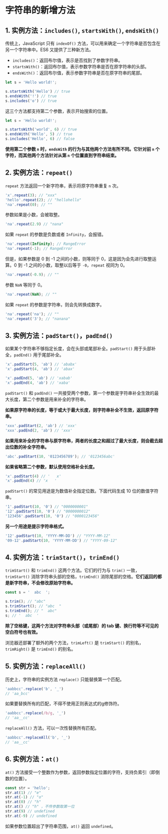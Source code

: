 # 字符串的新增方法

## 1. 实例方法：`includes()`, `startsWith()`, `endsWith()`

传统上，JavaScript 只有 `indexOf()` 方法，可以用来确定一个字符串是否包含在另一个字符串中。ES6 又提供了三种新方法。

- `includes()`：返回布尔值，表示是否找到了参数字符串。
- `startsWith()`：返回布尔值，表示参数字符串是否在原字符串的头部。
- `endsWith()`：返回布尔值，表示参数字符串是否在原字符串的尾部。

```javascript
let s = 'Hello world!';

s.startsWith('Hello') // true
s.endsWith('!') // true
s.includes('o') // true
```

这三个方法都支持第二个参数，表示开始搜索的位置。

```javascript
let s = 'Hello world!';

s.startsWith('world', 6) // true
s.endsWith('Hello', 5) // true
s.includes('Hello', 6) // false
```

**使用第二个参数 `n` 时，`endsWith` 的行为与其他两个方法有所不同。它针对前 `n` 个字符，而其他两个方法针对从第 `n` 个位置直到字符串结束。**

## 2. 实例方法：`repeat()`

`repeat` 方法返回一个新字符串，表示将原字符串重复 `n` 次。

```javascript
'x'.repeat(3); // "xxx"
'hello'.repeat(2); // "hellohello"
'na'.repeat(0); // ""
```

参数如果是小数，会被取整。

```javascript
'na'.repeat(2.9) // "nana"
```

如果 `repeat` 的参数是负数或者 `Infinity`，会报错。

```javascript
'na'.repeat(Infinity); // RangeError
'na'.repeat(-1); // RangeError
```

但是，如果参数是 0 到 -1 之间的小数，则等同于 0，这是因为会先进行取整运算。0 到 -1 之间的小数，取整以后等于 `-0`，`repeat` 视同为 0。

```javascript
'na'.repeat(-0.9); // ""
```

参数 `NaN` 等同于 0。

```javascript
'na'.repeat(NaN); // ""
```

如果 `repeat` 的参数是字符串，则会先转换成数字。

```javascript
'na'.repeat('na'); // ""
'na'.repeat('3'); // "nanana"
```

## 3. 实例方法：`padStart()`，`padEnd()`

如果某个字符串不够指定长度，会在头部或尾部补全。`padStart()` 用于头部补全，`padEnd()` 用于尾部补全。

```javascript
'x'.padStart(5, 'ab') // 'ababx'
'x'.padStart(4, 'ab') // 'abax'

'x'.padEnd(5, 'ab') // 'xabab'
'x'.padEnd(4, 'ab') // 'xaba'
```

`padStart()` 和 `padEnd()` 一共接受两个参数，第一个参数是字符串补全生效的最大长度，第二个参数是用来补全的字符串。

**如果原字符串的长度，等于或大于最大长度，则字符串补全不生效，返回原字符串。**

```javascript
'xxx'.padStart(2, 'ab') // 'xxx'
'xxx'.padEnd(2, 'ab') // 'xxx'
```

**如果用来补全的字符串与原字符串，两者的长度之和超过了最大长度，则会截去超出位数的补全字符串。**

```javascript
'abc'.padStart(10, '0123456789'); // '0123456abc'
```

**如果省略第二个参数，默认使用空格补全长度。**

```javascript
'x'.padStart(4) // '   x'
'x'.padEnd(4) // 'x   '
```

`padStart()` 的常见用途是为数值补全指定位数。下面代码生成 10 位的数值字符串。

```javascript
'1'.padStart(10, '0') // "0000000001"
'12'.padStart(10, '0') // "0000000012"
'123456'.padStart(10, '0') // "0000123456"
```

**另一个用途是提示字符串格式。**

```javascript
'12'.padStart(10, 'YYYY-MM-DD') // "YYYY-MM-12"
'09-12'.padStart(10, 'YYYY-MM-DD') // "YYYY-09-12"
```

## 4. 实例方法：`trimStart()`，`trimEnd()`

`trimStart()` 和 `trimEnd()` 这两个方法。它们的行为与 `trim()` 一致，`trimStart()` 消除字符串头部的空格，`trimEnd()` 消除尾部的空格。**它们返回的都是新字符串，不会修改原始字符串。**

```javascript
const s = '  abc  ';

s.trim(); // "abc"
s.trimStart(); // "abc  "
s.trimEnd(); // "  abc"
s; // '  abc  '
```

**除了空格键，这两个方法对字符串头部（或尾部）的 tab 键、换行符等不可见的空白符号也有效。**

浏览器还部署了额外的两个方法，`trimLeft()` 是 `trimStart()` 的别名，`trimRight()` 是 `trimEnd()` 的别名。

## 5. 实例方法：`replaceAll()`

历史上，字符串的实例方法 `replace()` 只能替换第一个匹配。

```javascript
'aabbcc'.replace('b', '_')
// 'aa_bcc'
```

如果要替换所有的匹配，不得不使用正则表达式的g修饰符。

```javascript
'aabbcc'.replace(/b/g, '_')
// 'aa__cc'
```

`replaceAll()` 方法，可以一次性替换所有匹配。

```javascript
'aabbcc'.replaceAll('b', '_')
// 'aa__cc'
```

## 6. 实例方法：`at()`

`at()` 方法接受一个整数作为参数，返回参数指定位置的字符，支持负索引（即倒数的位置）。

```javascript
const str = 'hello';
str.at(1) // "e"
str.at(-1) // "o"
str.at(0) // "h"
str.at() // "h" ，不传参数取第一位
str.at(9) // undefined
str.at(-9) // undefined
```

如果参数位置超出了字符串范围，`at()` 返回 `undefined`。
